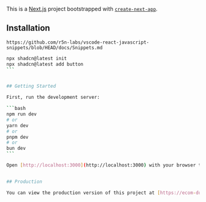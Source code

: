 This is a [Next.js](https://nextjs.org) project bootstrapped with [`create-next-app`](https://nextjs.org/docs/app/api-reference/cli/create-next-app).

## Installation

```
https://github.com/r5n-labs/vscode-react-javascript-snippets/blob/HEAD/docs/Snippets.md

```

````bash
npx shadcn@latest init
npx shadcn@latest add button
```


## Getting Started

First, run the development server:

```bash
npm run dev
# or
yarn dev
# or
pnpm dev
# or
bun dev
```

Open [http://localhost:3000](http://localhost:3000) with your browser to see the result.


## Production

You can view the production version of this project at [https://ecom-dusky-psi.vercel.app/](https://ecom-dusky-psi.vercel.app/).

````
